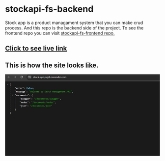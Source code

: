 # stockapi-fs-backend

Stock app is a product managament system that you can make crud process. And this repo is the backend side of the project. To see the frontend repo you can visit [stockapi-fs-frontend repo.](https://github.com/Hasan-Turkel/stockapi-fs-frontend) <br>

## [Click to see live link](https://stock-api-puy9.onrender.com/)

## This is how the site looks like.

![./stockapp.jpg](./stockapp.jpg)

